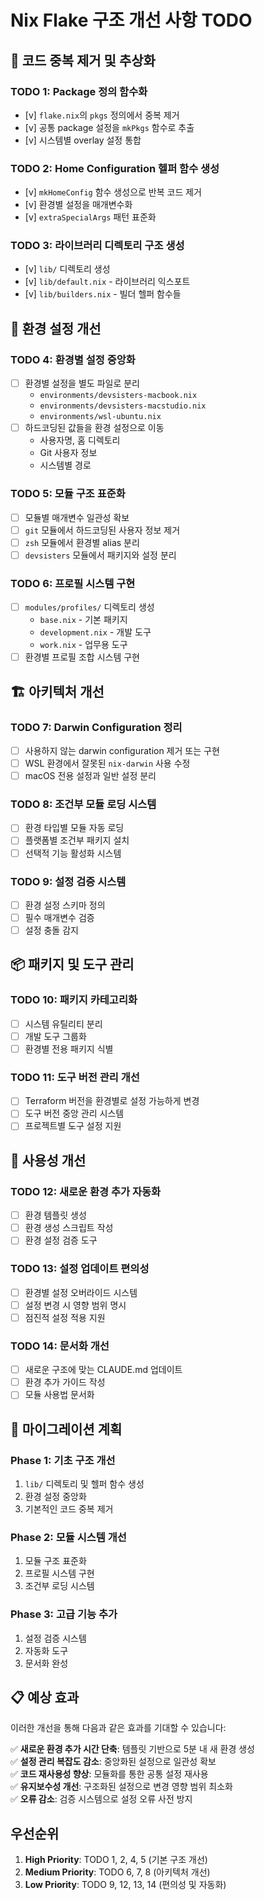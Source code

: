 # Nix Flake 구조 개선 사항 TODO

## 🔧 코드 중복 제거 및 추상화

### TODO 1: Package 정의 함수화

- [v] `flake.nix`의 `pkgs` 정의에서 중복 제거
- [v] 공통 package 설정을 `mkPkgs` 함수로 추출
- [v] 시스템별 overlay 설정 통합

### TODO 2: Home Configuration 헬퍼 함수 생성

- [v] `mkHomeConfig` 함수 생성으로 반복 코드 제거
- [v] 환경별 설정을 매개변수화
- [v] `extraSpecialArgs` 패턴 표준화

### TODO 3: 라이브러리 디렉토리 구조 생성

- [v] `lib/` 디렉토리 생성
- [v] `lib/default.nix` - 라이브러리 익스포트
- [v] `lib/builders.nix` - 빌더 헬퍼 함수들

## 🎯 환경 설정 개선

### TODO 4: 환경별 설정 중앙화

- [ ] 환경별 설정을 별도 파일로 분리
  - `environments/devsisters-macbook.nix`
  - `environments/devsisters-macstudio.nix`  
  - `environments/wsl-ubuntu.nix`
- [ ] 하드코딩된 값들을 환경 설정으로 이동
  - 사용자명, 홈 디렉토리
  - Git 사용자 정보
  - 시스템별 경로

### TODO 5: 모듈 구조 표준화

- [ ] 모듈별 매개변수 일관성 확보
- [ ] `git` 모듈에서 하드코딩된 사용자 정보 제거
- [ ] `zsh` 모듈에서 환경별 alias 분리
- [ ] `devsisters` 모듈에서 패키지와 설정 분리

### TODO 6: 프로필 시스템 구현

- [ ] `modules/profiles/` 디렉토리 생성
  - `base.nix` - 기본 패키지
  - `development.nix` - 개발 도구
  - `work.nix` - 업무용 도구
- [ ] 환경별 프로필 조합 시스템 구현

## 🏗️ 아키텍처 개선

### TODO 7: Darwin Configuration 정리

- [ ] 사용하지 않는 darwin configuration 제거 또는 구현
- [ ] WSL 환경에서 잘못된 `nix-darwin` 사용 수정
- [ ] macOS 전용 설정과 일반 설정 분리

### TODO 8: 조건부 모듈 로딩 시스템

- [ ] 환경 타입별 모듈 자동 로딩
- [ ] 플랫폼별 조건부 패키지 설치
- [ ] 선택적 기능 활성화 시스템

### TODO 9: 설정 검증 시스템

- [ ] 환경 설정 스키마 정의
- [ ] 필수 매개변수 검증
- [ ] 설정 충돌 감지

## 📦 패키지 및 도구 관리

### TODO 10: 패키지 카테고리화

- [ ] 시스템 유틸리티 분리
- [ ] 개발 도구 그룹화
- [ ] 환경별 전용 패키지 식별

### TODO 11: 도구 버전 관리 개선

- [ ] Terraform 버전을 환경별로 설정 가능하게 변경
- [ ] 도구 버전 중앙 관리 시스템
- [ ] 프로젝트별 도구 설정 지원

## 🔄 사용성 개선

### TODO 12: 새로운 환경 추가 자동화

- [ ] 환경 템플릿 생성
- [ ] 환경 생성 스크립트 작성
- [ ] 환경 설정 검증 도구

### TODO 13: 설정 업데이트 편의성

- [ ] 환경별 설정 오버라이드 시스템
- [ ] 설정 변경 시 영향 범위 명시
- [ ] 점진적 설정 적용 지원

### TODO 14: 문서화 개선

- [ ] 새로운 구조에 맞는 CLAUDE.md 업데이트
- [ ] 환경 추가 가이드 작성
- [ ] 모듈 사용법 문서화

## 🚀 마이그레이션 계획

### Phase 1: 기초 구조 개선

1. `lib/` 디렉토리 및 헬퍼 함수 생성
2. 환경 설정 중앙화
3. 기본적인 코드 중복 제거

### Phase 2: 모듈 시스템 개선

1. 모듈 구조 표준화
2. 프로필 시스템 구현
3. 조건부 로딩 시스템

### Phase 3: 고급 기능 추가

1. 설정 검증 시스템
2. 자동화 도구
3. 문서화 완성

## 📋 예상 효과

이러한 개선을 통해 다음과 같은 효과를 기대할 수 있습니다:

✅ **새로운 환경 추가 시간 단축**: 템플릿 기반으로 5분 내 새 환경 생성  
✅ **설정 관리 복잡도 감소**: 중앙화된 설정으로 일관성 확보  
✅ **코드 재사용성 향상**: 모듈화를 통한 공통 설정 재사용  
✅ **유지보수성 개선**: 구조화된 설정으로 변경 영향 범위 최소화  
✅ **오류 감소**: 검증 시스템으로 설정 오류 사전 방지  

## 우선순위

1. **High Priority**: TODO 1, 2, 4, 5 (기본 구조 개선)
2. **Medium Priority**: TODO 6, 7, 8 (아키텍처 개선)  
3. **Low Priority**: TODO 9, 12, 13, 14 (편의성 및 자동화)
